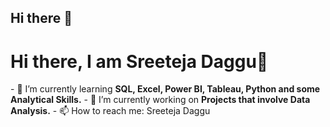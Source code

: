 ## Hi there 👋

<!--
**sreetejadaggu/sreetejadaggu** is a ✨ _special_ ✨ repository because its `README.md` (this file) appears on your GitHub profile.

Here are some ideas to get you started:

- 🔭 I’m currently working on ...
- 🌱 I’m currently learning ...
- 👯 I’m looking to collaborate on ...
- 🤔 I’m looking for help with ...
- 💬 Ask me about ...
- 📫 How to reach me: ...
- 😄 Pronouns: ...
- ⚡ Fun fact: ...
-->
<h1 align-"center">Hi there, I am Sreeteja Daggu👋</h1>
- 🌱 I’m currently learning <strong>SQL, Excel, Power BI, Tableau, Python and some Analytical Skills.</strong>
- 🔭 I’m currently working on <strong> Projects that involve Data Analysis.</strong>
- 📫 How to reach me: <a href-"https://www.linkedin.com/in/sreetejadaggu/" target="_blank">Sreeteja Daggu</a>
